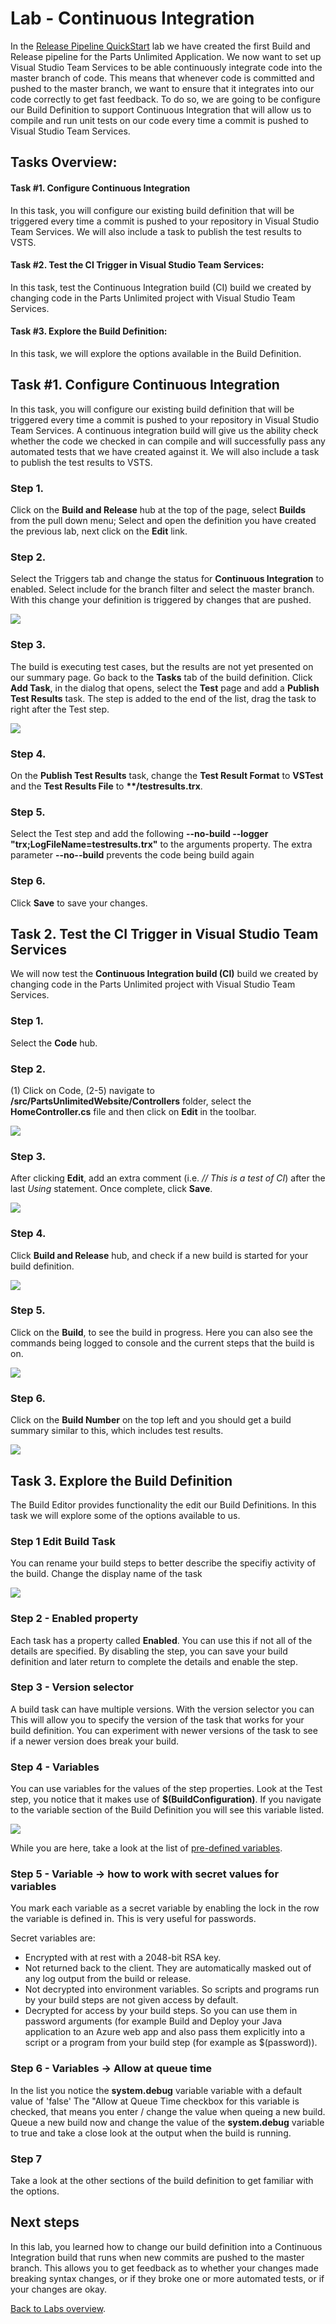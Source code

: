 ﻿Lab - Continuous Integration
====================================================================

In the [Release Pipeline QuickStart](../Intro_Release_Pipeline/LabDescription.md) lab we have created the first Build and Release pipeline for the Parts Unlimited Application. 
We now want to set up Visual Studio Team Services to be able continuously integrate code into the master branch of code. 
This means that whenever code is committed and pushed to the master branch, we want to ensure that it integrates into our code correctly to get fast feedback. 
To do so, we are going to be configure our Build Definition to support Continuous Integration that will allow us to compile and run unit tests on our code every time a commit is pushed to Visual Studio Team Services.

## Tasks Overview: ###

#### Task #1. Configure Continuous Integration
In this task, you will configure our existing build definition that will be triggered every time a commit is pushed to your repository in Visual Studio Team Services.
We will also include a task to publish the test results to VSTS.

#### Task #2. Test the CI Trigger in Visual Studio Team Services:
In this task, test the Continuous Integration build (CI) build we created by changing code in the Parts Unlimited project with Visual Studio Team Services.

#### Task #3. Explore the Build Definition:
In this task, we will explore the options available in the Build Definition.


## Task #1. Configure Continuous Integration

In this task, you will configure our existing build definition that will be triggered every time a commit is pushed to your repository in Visual Studio Team Services.
A continuous integration build will give us the ability check whether the code we checked in can compile and will successfully pass any automated tests that we have created against it.
We will also include a task to publish the test results to VSTS. 

### Step 1.

Click on the **Build and Release** hub at the top of the page, select **Builds** from the pull down menu; 
Select and open the definition you have created the previous lab, next click on the **Edit** link.

### Step 2.

Select the Triggers tab and change the status for **Continuous Integration** to enabled. 
Select include for the branch filter and select the master branch. With this change your definition is triggered by changes that are pushed.

 ![](<media/EnableCITrigger.png>)


### Step 3.

The build is executing test cases, but the results are not yet presented on our summary page. 
Go back to the **Tasks** tab of the build definition. 
Click **Add Task**, in the dialog that opens, select the **Test** page and add a **Publish Test Results** task.
The step is added to the end of the list, drag the task to right after the Test step. 

 ![](<media/CI7.png>)

### Step 4.

On the **Publish Test Results** task, change the **Test Result Format** to **VSTest** and the **Test Results File** to **\*\*/testresults.trx**.

### Step 5.

Select the Test step and add the following **--no-build --logger "trx;LogFileName=testresults.trx"** to the arguments property.
The extra parameter **--no--build** prevents the code being build again

### Step 6.

Click **Save** to save your changes.

## Task 2. Test the CI Trigger in Visual Studio Team Services

We will now test the **Continuous Integration build (CI)** build we created by changing code in the Parts Unlimited project with Visual Studio Team Services.

### Step 1.

Select the **Code** hub.

### Step 2.

(1) Click on Code, (2-5) navigate to **/src/PartsUnlimitedWebsite/Controllers** folder,  select the **HomeController.cs** file and then click on **Edit** in the toolbar.

![](<media/CI15.png>)

### Step 3.
After clicking **Edit**, add an extra comment (i.e. *// This is a test of CI*) after the last *Using* statement. 
Once complete, click **Save**.

![](<media/CI16.png>)

### Step 4.

Click **Build and Release** hub, and check if a new build is started for your build definition. 

![](<media/CI17.png>)

### Step 5.

Click on the **Build**, to see the build in progress. 
Here you can also see the commands being logged to console and the current steps that the build is on.

![](<media/CI17.1.png>)

### Step 6.
Click on the **Build Number** on the top left and you should get a build summary similar to this, which includes test results.

![](<media/CI18.png>)

## Task 3. Explore the Build Definition

The Build Editor provides functionality the edit our Build Definitions. 
In this task we will explore some of the options available to us.

### Step 1 Edit Build Task

You can rename your build steps to better describe the specifiy activity of the build.
Change the display name of the task

![](<media/EditNameOfBuildStep.png>)

### Step 2 - Enabled property

Each task has a property called **Enabled**.
You can use this if not all of the details are specified.
By disabling the step, you can save your build definition and later return to complete the details and enable the step.

### Step 3 - Version selector

A build task can have multiple versions. With the version selector you can This will allow you to specify the version of the task that works for your build definition.
You can experiment with newer versions of the task to see if a newer version does break your build.

### Step 4 - Variables

You can use variables for the values of the step properties. 
Look at the Test step, you notice that it makes use of **$(BuildConfiguration)**.
If you navigate to the variable section of the Build Definition you will see this variable listed.

![](<media/BuildDefinitionVariables.png>)

While you are here, take a look at the list of [pre-defined variables](https://go.microsoft.com/fwlink/?LinkId=550988).

### Step 5 - Variable -> how to work with secret values for variables

You mark each variable as a secret variable by enabling the lock in the row the variable is defined in.
This is very useful for passwords.

Secret variables are:
- Encrypted with at rest with a 2048-bit RSA key.
- Not returned back to the client. They are automatically masked out of any log output from the build or release. 
- Not decrypted into environment variables. So scripts and programs run by your build steps are not given access by default.
- Decrypted for access by your build steps. So you can use them in password arguments (for example Build and Deploy your Java application to an Azure web app and also pass them explicitly into a script or a program from your build step (for example as $(password)).

### Step 6 - Variables -> Allow at queue time

In the list you notice the **system.debug** variable variable with a default value of 'false'
The "Allow at Queue Time checkbox for this variable is checked, that means you enter / change the value when queing a new build.
Queue a new build now and change the value of the **system.debug** variable to true and take a close look at the output when the build is running.

### Step 7

Take a look at the other sections of the build definition to get familiar with the options.

Next steps
----------

In this lab, you learned how to change our build definition into a Continuous Integration build that runs when new commits are pushed to the master branch.
This allows you to get feedback as to whether your changes made breaking syntax changes, or if they broke one or more automated tests, or if your changes are okay.

[Back to Labs overview](../../Readme.md).
